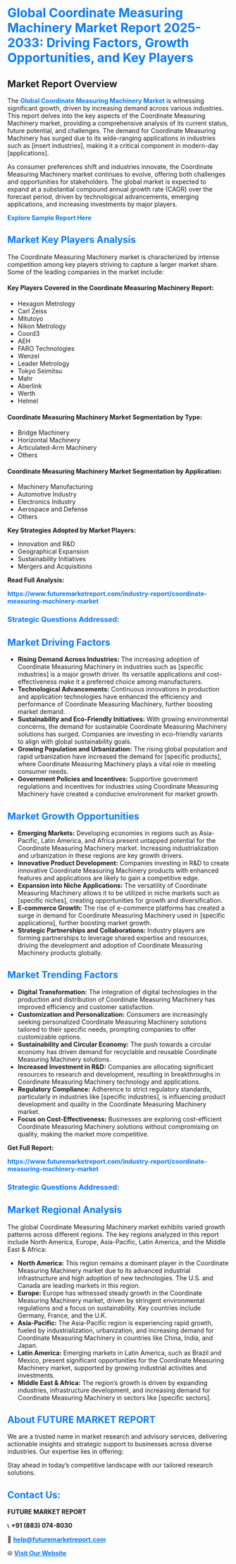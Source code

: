 <h1 style="color: #007BFF;">Global Coordinate Measuring Machinery Market Report 2025-2033: Driving Factors, Growth Opportunities, and Key Players</h1>

<section id="overview">
<h2>Market Report Overview</h2>
<p>The <a href="https://www.futuremarketreport.com/industry-report/coordinate-measuring-machinery-market" style="color: #007BFF; text-decoration: none;"><strong>Global Coordinate Measuring Machinery Market</strong></a> is witnessing significant growth, driven by increasing demand across various industries. This report delves into the key aspects of the Coordinate Measuring Machinery market, providing a comprehensive analysis of its current status, future potential, and challenges. The demand for Coordinate Measuring Machinery has surged due to its wide-ranging applications in industries such as [insert industries], making it a critical component in modern-day [applications].</p>
<p>As consumer preferences shift and industries innovate, the Coordinate Measuring Machinery market continues to evolve, offering both challenges and opportunities for stakeholders. The global market is expected to expand at a substantial compound annual growth rate (CAGR) over the forecast period, driven by technological advancements, emerging applications, and increasing investments by major players.</p>
</section>

<section id="overview">
<p><a href="https://www.futuremarketreport.com/request-sample/reportId=51227" style="color: #007BFF; text-decoration: none;"><strong>Explore Sample Report Here</strong></a></p>
</section>

<section id="key-players">
<h2 style="color: #007BFF;">Market Key Players Analysis</h2>
<p>The Coordinate Measuring Machinery market is characterized by intense competition among key players striving to capture a larger market share. Some of the leading companies in the market include:</p>
<h4>Key Players Covered in the Coordinate Measuring Machinery Report:</h4>
<ul><li>Hexagon Metrology</li><li>Carl Zeiss</li><li>Mitutoyo</li><li>Nikon Metrology</li><li>Coord3</li><li>AEH</li><li>FARO Technologies</li><li>Wenzel</li><li>Leader Metrology</li><li>Tokyo Seimitsu</li><li>Mahr</li><li>Aberlink</li><li>Werth</li><li>Helmel</li></ul>
<h4>Coordinate Measuring Machinery Market Segmentation by Type:</h4>
<ul><li>Bridge Machinery</li><li>Horizontal Machinery</li><li>Articulated-Arm Machinery</li><li>Others</li></ul>

<h4>Coordinate Measuring Machinery Market Segmentation by Application:</h4>
<ul><li>Machinery Manufacturing</li><li>Automotive Industry</li><li>Electronics Industry</li><li>Aerospace and Defense</li><li>Others</li></ul>
<p><strong>Key Strategies Adopted by Market Players:</strong></p>
<ul>
<li>Innovation and R&D</li>
<li>Geographical Expansion</li>
<li>Sustainability Initiatives</li>
<li>Mergers and Acquisitions</li>
</ul>
</section>

<section>
<p><strong>Read Full Analysis: </strong></p><a href="https://www.futuremarketreport.com/industry-report/coordinate-measuring-machinery-market" style="color: #007BFF; text-decoration: none;"><strong>https://www.futuremarketreport.com/industry-report/coordinate-measuring-machinery-market</strong></a>
<h3 style="color: #007BFF;">Strategic Questions Addressed:</h3>
</section>

<section id="driving-factors">
<h2 style="color: #007BFF;">Market Driving Factors</h2>
<ul>
<li><strong>Rising Demand Across Industries:</strong> The increasing adoption of Coordinate Measuring Machinery in industries such as [specific industries] is a major growth driver. Its versatile applications and cost-effectiveness make it a preferred choice among manufacturers.</li>
<li><strong>Technological Advancements:</strong> Continuous innovations in production and application technologies have enhanced the efficiency and performance of Coordinate Measuring Machinery, further boosting market demand.</li>
<li><strong>Sustainability and Eco-Friendly Initiatives:</strong> With growing environmental concerns, the demand for sustainable Coordinate Measuring Machinery solutions has surged. Companies are investing in eco-friendly variants to align with global sustainability goals.</li>
<li><strong>Growing Population and Urbanization:</strong> The rising global population and rapid urbanization have increased the demand for [specific products], where Coordinate Measuring Machinery plays a vital role in meeting consumer needs.</li>
<li><strong>Government Policies and Incentives:</strong> Supportive government regulations and incentives for industries using Coordinate Measuring Machinery have created a conducive environment for market growth.</li>
</ul>
</section>

<section id="growth-opportunities">
<h2 style="color: #007BFF;">Market Growth Opportunities</h2>
<ul>
<li><strong>Emerging Markets:</strong> Developing economies in regions such as Asia-Pacific, Latin America, and Africa present untapped potential for the Coordinate Measuring Machinery market. Increasing industrialization and urbanization in these regions are key growth drivers.</li>
<li><strong>Innovative Product Development:</strong> Companies investing in R&D to create innovative Coordinate Measuring Machinery products with enhanced features and applications are likely to gain a competitive edge.</li>
<li><strong>Expansion into Niche Applications:</strong> The versatility of Coordinate Measuring Machinery allows it to be utilized in niche markets such as [specific niches], creating opportunities for growth and diversification.</li>
<li><strong>E-commerce Growth:</strong> The rise of e-commerce platforms has created a surge in demand for Coordinate Measuring Machinery used in [specific applications], further boosting market growth.</li>
<li><strong>Strategic Partnerships and Collaborations:</strong> Industry players are forming partnerships to leverage shared expertise and resources, driving the development and adoption of Coordinate Measuring Machinery products globally.</li>
</ul>
</section>

<section id="trending-factors">
<h2 style="color: #007BFF;">Market Trending Factors</h2>
<ul>
<li><strong>Digital Transformation:</strong> The integration of digital technologies in the production and distribution of Coordinate Measuring Machinery has improved efficiency and customer satisfaction.</li>
<li><strong>Customization and Personalization:</strong> Consumers are increasingly seeking personalized Coordinate Measuring Machinery solutions tailored to their specific needs, prompting companies to offer customizable options.</li>
<li><strong>Sustainability and Circular Economy:</strong> The push towards a circular economy has driven demand for recyclable and reusable Coordinate Measuring Machinery solutions.</li>
<li><strong>Increased Investment in R&D:</strong> Companies are allocating significant resources to research and development, resulting in breakthroughs in Coordinate Measuring Machinery technology and applications.</li>
<li><strong>Regulatory Compliance:</strong> Adherence to strict regulatory standards, particularly in industries like [specific industries], is influencing product development and quality in the Coordinate Measuring Machinery market.</li>
<li><strong>Focus on Cost-Effectiveness:</strong> Businesses are exploring cost-efficient Coordinate Measuring Machinery solutions without compromising on quality, making the market more competitive.</li>
</ul>
</section>

<section>
<p><strong>Get Full Report: </strong></p><a href="https://www.futuremarketreport.com/industry-report/coordinate-measuring-machinery-market" style="color: #007BFF; text-decoration: none;"><strong>https://www.futuremarketreport.com/industry-report/coordinate-measuring-machinery-market</strong></a>
<h3 style="color: #007BFF;">Strategic Questions Addressed:</h3>
</section>


<section id="regional-analysis">
<h2 style="color: #007BFF;">Market Regional Analysis</h2>
<p>The global Coordinate Measuring Machinery market exhibits varied growth patterns across different regions. The key regions analyzed in this report include North America, Europe, Asia-Pacific, Latin America, and the Middle East & Africa:</p>
<ul>
<li><strong>North America:</strong> This region remains a dominant player in the Coordinate Measuring Machinery market due to its advanced industrial infrastructure and high adoption of new technologies. The U.S. and Canada are leading markets in this region.</li>
<li><strong>Europe:</strong> Europe has witnessed steady growth in the Coordinate Measuring Machinery market, driven by stringent environmental regulations and a focus on sustainability. Key countries include Germany, France, and the U.K.</li>
<li><strong>Asia-Pacific:</strong> The Asia-Pacific region is experiencing rapid growth, fueled by industrialization, urbanization, and increasing demand for Coordinate Measuring Machinery in countries like China, India, and Japan.</li>
<li><strong>Latin America:</strong> Emerging markets in Latin America, such as Brazil and Mexico, present significant opportunities for the Coordinate Measuring Machinery market, supported by growing industrial activities and investments.</li>
<li><strong>Middle East & Africa:</strong> The region’s growth is driven by expanding industries, infrastructure development, and increasing demand for Coordinate Measuring Machinery in sectors like [specific sectors].</li>
</ul>
</section>

<footer>
<h2 style="color: #007BFF;">About FUTURE MARKET REPORT</h2>
<p>We are a trusted name in market research and advisory services, delivering actionable insights and strategic support to businesses across diverse industries. Our expertise lies in offering:</p>

<p>Stay ahead in today’s competitive landscape with our tailored research solutions.</p>

<h2 style="color: #007BFF;">Contact Us:</h2>
<p><strong>FUTURE MARKET REPORT</strong></p>
<p>📞 <strong>+91 (883) 074-8030</strong></p>
<p>📧 <strong><a href="mailto:help@futuremarketreport.com" style="color: #007BFF;">help@futuremarketreport.com</a></strong></p>
<p>🌐 <strong><a href="https://www.futuremarketreport.com/" style="color: #007BFF;">Visit Our Website</a></strong></p>
</footer>